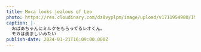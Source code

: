 ```yaml
---
title: Moca looks jealous of Leo
photo: https://res.cloudinary.com/dz8vyplpm/image/upload/v1711954980/IMG_8484_anfuiq.jpg
caption: |-
  おばあちゃんにミルクをもらってるレオくん。
  モカは羨ましいみたい
publish-date: 2024-01-21T16:09:00.000Z
---
```


